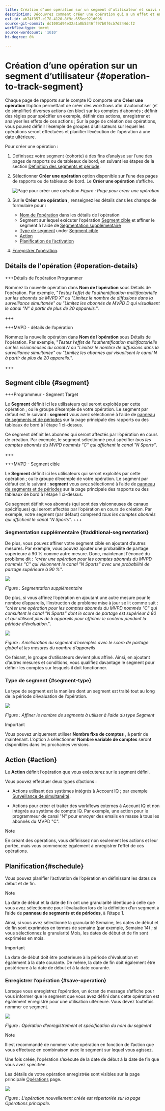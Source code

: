 ```yaml
---
title: Création d’une opération sur un segment d’utilisateur et suivi de l’effet
description: Découvrez comment créer une opération qui a un effet et en effectue le suivi sur un segment défini d’utilisateurs.
exl-id: ab74f857-e178-4120-8f9c-655ec921d096
source-git-commit: dd1001d94e32a1a8b5346ff97b0f6cb7d244dcf2
workflow-type: tm+mt
source-wordcount: '1010'
ht-degree: 0%

---
```


# Création d’une opération sur un segment d’utilisateur {#operation-to-track-segment}

Chaque page de rapports sur le compte IQ comporte une **Créer une opération** l’option permettant de créer des workflows afin d’automatiser (et de simplifier) diverses actions (en bloc) sur les comptes d’abonnés ; définir des règles pour spécifier un exemple, définir des actions, enregistrer et analyser les effets de ces actions ; Sur la page de création des opérations, vous pouvez définir l’exemple de groupes d’utilisateurs sur lequel les opérations seront effectuées et planifier l’exécution de l’opération à une date ultérieure.

Pour créer une opération :

1. Définissez votre segment (cohorte) à des fins d’analyse sur l’une des pages de rapports ou de tableaux de bord, en suivant les étapes de la section [Définition des segments et période](/help/AccountIQ/howto-select-segment-timeframe.md).

1. Sélectionner **Créer une opération** option disponible sur l’une des pages de rapports ou de tableaux de bord. Le **Créer une opération** s’affiche.

   ![Page pour créer une opération](assets/create-new-operations.png)
   *Figure : Page pour créer une opération*

1. Sur le **Créer une opération** , renseignez les détails dans les champs de formulaire pour :

   * [Nom de l’opération](#operation-details) dans les détails de l’opération
   * Segment sur lequel exécuter l’opération [Segment cible](#segment) et affiner le segment à l’aide de [Segmentation supplémentaire](#additional-segmentation)
   * [Type de segment](#segment-type) under [Segment cible](#segment)
   * [Action](#action)
   * [Planification de l’activation](#schedule)

1. [Enregistrer l’opération](#save-operation).

## Détails de l&#39;opération {#operation-details}

+++Détails de l’opération Programmer

Nommez la nouvelle opération dans **Nom de l’opération** sous Détails de l’opération. Par exemple, &quot;*Testez l’effet de l’authentification multifactorielle sur les abonnés de MVPD X&quot; ou &quot;Limitez le nombre de diffusions dans la surveillance simultanée&quot; ou &quot;Limitez les abonnés de MVPD D qui visualisent le canal &quot;N&quot; à partir de plus de 20 appareils.*&quot;.

+++

+++MVPD - détails de l’opération

Nommez la nouvelle opération dans **Nom de l’opération** sous Détails de l’opération. Par exemple, &quot;*Testez l’effet de l’authentification multifactorielle sur les visionneuses du canal N ou &quot;Limitez le nombre de diffusions dans la surveillance simultanée&quot; ou &quot;Limitez les abonnés qui visualisent le canal N à partir de plus de 20 appareils.*&quot;.

+++

## Segment cible {#segment}

+++Programmeur - Segment Target

Le **Segment** définit ici les utilisateurs qui seront exploités par cette opération ; ou le groupe d’exemple de votre opération. Le segment par défaut est le suivant : **segment** vous avez sélectionné à l’aide de [panneau de segments et de périodes](/help/AccountIQ/howto-select-segment-timeframe.md) sur la page principale des rapports ou des tableaux de bord à l’étape 1 ci-dessus.

<!--* The first segment entry in the **Segment** section, by default, shows the **segment** you selected in the step 1.

* The **segment evaluation period** is the time period of analysis you selected in step 1 from **Granularity and Timeframe** option.
![](assets/operations-segment-selection.png)
*Figure: Segment and timeframe selection on the main page*-->

Ce segment définit les abonnés qui seront affectés par l’opération en cours de création. Par exemple, le segment sélectionné peut spécifier *tous les comptes abonnés du MVPD nommés &quot;C&quot; qui affichent le canal &quot;N Sports&quot;*.

+++

+++MVPD - Segment cible

Le **Segment** définit ici les utilisateurs qui seront exploités par cette opération ; ou le groupe d’exemple de votre opération. Le segment par défaut est le suivant : **segment** vous avez sélectionné à l’aide de [panneau de segments et de périodes](/help/AccountIQ/howto-select-segment-timeframe.md) sur la page principale des rapports ou des tableaux de bord à l’étape 1 ci-dessus.

<!--* The first segment entry in the **Segment** section, by default, shows the **segment** you selected in the step 1.

* The **segment evaluation period** is the time period of analysis you selected in step 1 from **Granularity and Timeframe** option.
![](assets/operations-segment-selection.png)
*Figure: Segment and timeframe selection on the main page*-->

Ce segment définit vos abonnés (qui sont des visionneuses de canaux spécifiques) qui seront affectés par l’opération en cours de création. Par exemple, votre segment (par défaut) comprend *tous les comptes abonnés qui affichent le canal &quot;N Sports&quot;*.
+++

### Segmentation supplémentaire {#additional-segmentation}

De plus, vous pouvez affiner votre segment cible en ajoutant d’autres mesures. Par exemple, vous pouvez ajouter une probabilité de partage supérieure à 90 % comme autre mesure. Donc, maintenant l&#39;énoncé du problème dit : *&quot;créer une opération pour les comptes abonnés du MVPD nommés &quot;C&quot; qui visionnent le canal &quot;N Sports&quot; avec une probabilité de partage supérieure à 90 %&quot;*.

![](assets/additional-segment.gif)

*Figure : Segmentation supplémentaire*

De plus, si vous affinez l’opération en ajoutant une autre mesure pour le nombre d’appareils, l’instruction de problème mise à jour se lit comme suit : *&quot;créer une opération pour les comptes abonnés du MVPD nommés &quot;C&quot; qui consultent le canal &quot;N Sports&quot; dont le score de partage est supérieur à 90 et qui utilisent plus de 5 appareils pour afficher le contenu pendant la période d’évaluation.&quot;*.

![](assets/refined-segment.png)

*Figure : Amélioration du segment d’exemples avec le score de partage global et les mesures du nombre d’appareils*

Ce faisant, le groupe d’utilisateurs devient plus affiné. Ainsi, en ajoutant d’autres mesures et conditions, vous qualifiez davantage le segment pour définir les comptes sur lesquels il doit fonctionner.

### Type de segment {#segment-type}

Le type de segment est la manière dont un segment est traité tout au long de la période d’évaluation de l’opération.

![](assets/segment-type.png)

*Figure : Affiner le nombre de segments à utiliser à l’aide du type Segment*

<!--The segment type option allows you to further refine your segment based on the evaluation period (or time).

**Fixed number of accounts** 

When you select **Fixed number of accounts** segment type, then you need to specify an evaluation period as well.

By doing so, you are fixing the sample size for evaluation in terms of numbers. You are making Account IQ identify a specific set of users (that meet the criteria of defined evaluation period and segment metrics) to operate on. The analysis and graphs will be generated for this specific set of users only (identified initially) throughout the operation.

**Variable number of accounts**

When you select **Variable number of accounts** segment type, you do not limit the number of accounts in segment. The accounts which fall under the defined segment metrics are the part of the segment, and the number of accounts will change continuously during the course of operation.-->

>[!IMPORTANT]
>
>Vous pouvez uniquement utiliser **Nombre fixe de comptes** , à partir de maintenant. L’option à sélectionner **Nombre variable de comptes** seront disponibles dans les prochaines versions.

<!--

you tell Account IQ in the beginning of the operation which number of accounts to operate on.

Account IQ system only has a segment definition, and during the operation it looks into all the accounts that fit that segments.

the number of accounts in segment is not limited, the accounts that fall under defined segment metrics will be part of the segment, and the no of accounts will change continuously, as there are no specific limitations - like an evaluation period in the past.When the segment is defined (which in this example is, subscriber accounts of MVPD 'C' who are viewing the channel 'N Sports' that have a sharing score above 80 and are using 10 different IPs) and we also identified a time period to evaluate a segment. This identifies X number of accounts as sample (for example 5000). How many devices they are using?
It identifies x-number of accounts (5000)...a very specific set of users that meet this criteria.
for every period that we schedule (within that operation) during that operation) we will look at those 5K users that are originally identified and we will present graph about them. How are the sharing scores coming up?u We identified a period. Are their sharing scores going up? Are there fewer of them who are meeting this definition?
Fixed versus variable is the way the treated in fixed or variable way.

1. we identified a fixed set of accounts.
2. we evaluate those specific accounts on criteria throughout the operation.

General idea independent of graph is that we will evaluate a set of accounts identified initially, for no of periods during operation and generate graphs against that.
Those are the 5000 users for which I will create graphs for for every period of the operation.

**Variable number of accounts**
We do not identify any initial set of accounts, we just have a segment definition.
Each period during the operation, we go and look into all the accounts that fit that segments.
If it is not a fixed segment, I won't initially evaluate it. I won't have an initial set of 5000. Instead at every period during the evaluation I will evaluate the segment then, and then I will produce graph about the next 3000 users.
the......will vary from period to period.

if not fixed segment, then I won't initially evaluate or have initial set of 5000, instead at every period during an operation and the.-->

## Action {#action}

Le **Action** définit l’opération que vous exécuterez sur le segment défini.

Vous pouvez effectuer deux types d’actions :

* Actions utilisant des systèmes intégrés à Account IQ ; par exemple [Surveillance de simultanéité](https://tve.helpdocsonline.com/concurrency-monitoring-introduction)<!--, or Adobe Target-->.

* Actions pour créer et traiter des workflows externes à Account IQ et non intégrés au système de compte IQ. Par exemple, une action pour le programmeur de canal &quot;N&quot; pour envoyer des emails en masse à tous les abonnés du MVPD &quot;C&quot;.

>[!NOTE]
>
>En créant des opérations, vous définissez non seulement les actions et leur portée, mais vous commencez également à enregistrer l’effet de ces opérations.

## Planification{#schedule}

Vous pouvez planifier l’activation de l’opération en définissant les dates de début et de fin.

>[!NOTE]
>
>La date de début et la date de fin ont une granularité identique à celle que vous avez sélectionnée pour l’évaluation lors de la définition d’un segment à l’aide de **panneau de segments et de périodes**, à l’étape 1.
>
>
>Ainsi, si vous avez sélectionné la granularité Semaine, les dates de début et de fin sont exprimées en termes de semaine (par exemple, Semaine 14) ; si vous sélectionnez la granularité Mois, les dates de début et de fin sont exprimées en mois.


>[!IMPORTANT]
>
>La date de début doit être postérieure à la période d&#39;évaluation et également à la date courante. De même, la date de fin doit également être postérieure à la date de début et à la date courante.

### Enregistrer l’opération {#save-operation}

Lorsque vous enregistrez l’opération, un écran de message s’affiche pour vous informer que le segment que vous avez défini dans cette opération est également enregistré pour une utilisation ultérieure. Vous devez toutefois nommer ce segment.

![](assets/save-operation.png)

*Figure : Opération d’enregistrement et spécification du nom du segment*

>[!NOTE]
>
>Il est recommandé de nommer votre opération en fonction de l’action que vous effectuez en combinaison avec le segment sur lequel vous agissez.

<!--In future you can select this saved segment when defining a segment for your analysis on the main reports page. Moreover, the saved segment is also listed when you create an operation the next time.

![](assets/saved-segment-operations-page.png)

*Figure: Saved segments in segment selector on Create new operations page* 

>[!IMPORTANT]
>
>When creating an operation, if you select a segment that was previously created then you cannot add new metrics to it and refine it.
>
>Adding new metrics creates a new segment, but you cannot modify an existing segment.-->

Une fois créée, l’opération s’exécute de la date de début à la date de fin que vous avez spécifiée.

Les détails de votre opération enregistrée sont visibles sur la page principale [Opérations](/help/AccountIQ/operations.md) page.

![](assets/new-operation-created.png)

*Figure : L’opération nouvellement créée est répertoriée sur la page Opérations principale.*
